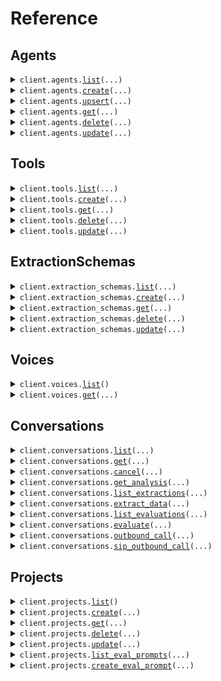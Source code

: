# Reference
## Agents
<details><summary><code>client.agents.<a href="src/phonic/agents/client.py">list</a>(...)</code></summary>
<dl>
<dd>

#### 📝 Description

<dl>
<dd>

<dl>
<dd>

Returns all agents in a project.
</dd>
</dl>
</dd>
</dl>

#### 🔌 Usage

<dl>
<dd>

<dl>
<dd>

```python
from phonic import Phonic

client = Phonic(
    api_key="YOUR_API_KEY",
)
client.agents.list()

```
</dd>
</dl>
</dd>
</dl>

#### ⚙️ Parameters

<dl>
<dd>

<dl>
<dd>

**project:** `typing.Optional[str]` — The name of the project to list agents for.
    
</dd>
</dl>

<dl>
<dd>

**request_options:** `typing.Optional[RequestOptions]` — Request-specific configuration.
    
</dd>
</dl>
</dd>
</dl>


</dd>
</dl>
</details>

<details><summary><code>client.agents.<a href="src/phonic/agents/client.py">create</a>(...)</code></summary>
<dl>
<dd>

#### 📝 Description

<dl>
<dd>

<dl>
<dd>

Creates a new agent in a project.
</dd>
</dl>
</dd>
</dl>

#### 🔌 Usage

<dl>
<dd>

<dl>
<dd>

```python
from phonic import Phonic

client = Phonic(
    api_key="YOUR_API_KEY",
)
client.agents.create(
    project="main",
    name="support-agent",
    timezone="America/Los_Angeles",
    voice_id="grant",
    audio_speed=1.0,
    background_noise_level=0.0,
    welcome_message="Hi {{customer_name}}. How can I help you today?",
    system_prompt="You are an expert in {{subject}}. Be friendly, helpful and concise.",
    template_variables={
        "customer_name": {},
        "subject": {"default_value": "Chess"},
    },
    tools=[],
    no_input_poke_sec=30,
    no_input_poke_text="Are you still there?",
    recognized_languages=["en", "es"],
    boosted_keywords=["Load ID", "dispatch"],
    configuration_endpoint={
        "url": "https://api.example.com/config",
        "headers": {"Authorization": "Bearer token123"},
        "timeout_ms": 7000,
    },
)

```
</dd>
</dl>
</dd>
</dl>

#### ⚙️ Parameters

<dl>
<dd>

<dl>
<dd>

**name:** `str` — The name of the agent. Can only contain lowercase letters, numbers and hyphens. Must be unique within the project.
    
</dd>
</dl>

<dl>
<dd>

**project:** `typing.Optional[str]` — The name of the project to create the agent in.
    
</dd>
</dl>

<dl>
<dd>

**phone_number:** `typing.Optional[typing.Literal["assign-automatically"]]` 
    
</dd>
</dl>

<dl>
<dd>

**timezone:** `typing.Optional[str]` — The timezone of the agent. Used to format system variables like `{{system_time}}`.
    
</dd>
</dl>

<dl>
<dd>

**voice_id:** `typing.Optional[str]` — The voice ID to use.
    
</dd>
</dl>

<dl>
<dd>

**audio_format:** `typing.Optional[CreateAgentRequestAudioFormat]` — The audio format of the agent.
    
</dd>
</dl>

<dl>
<dd>

**audio_speed:** `typing.Optional[float]` — The audio speed of the agent.
    
</dd>
</dl>

<dl>
<dd>

**background_noise_level:** `typing.Optional[float]` — The background noise level of the agent.
    
</dd>
</dl>

<dl>
<dd>

**welcome_message:** `typing.Optional[str]` — Message to play when the conversation starts. Can contain template variables like `{{customer_name}}`.
    
</dd>
</dl>

<dl>
<dd>

**system_prompt:** `typing.Optional[str]` — Instructions for the conversation. Can contain template variables like `{{subject}}`.
    
</dd>
</dl>

<dl>
<dd>

**template_variables:** `typing.Optional[
    typing.Dict[str, CreateAgentRequestTemplateVariablesValueParams]
]` — Variables that can be used in the welcome message and the system prompt.
    
</dd>
</dl>

<dl>
<dd>

**tools:** `typing.Optional[typing.Sequence[CreateAgentRequestToolsItemParams]]` — Array of built-in or custom tool names to use.
    
</dd>
</dl>

<dl>
<dd>

**tasks:** `typing.Optional[typing.Sequence[TaskParams]]` — Array of task objects with `name` and `description` fields.
    
</dd>
</dl>

<dl>
<dd>

**no_input_poke_sec:** `typing.Optional[int]` — Number of seconds of silence before sending a poke message. `null` disables the poke message.
    
</dd>
</dl>

<dl>
<dd>

**no_input_poke_text:** `typing.Optional[str]` — The message to send after the specified silence.
    
</dd>
</dl>

<dl>
<dd>

**no_input_end_conversation_sec:** `typing.Optional[int]` — Seconds of silence before ending the conversation.
    
</dd>
</dl>

<dl>
<dd>

**recognized_languages:** `typing.Optional[typing.Sequence[str]]` — Array of ISO 639-1 language codes that the agent should be able to recognize
    
</dd>
</dl>

<dl>
<dd>

**boosted_keywords:** `typing.Optional[typing.Sequence[str]]` — These words, or short phrases, will be more accurately recognized by the agent.
    
</dd>
</dl>

<dl>
<dd>

**configuration_endpoint:** `typing.Optional[CreateAgentRequestConfigurationEndpointParams]` — When not `null`, at the beginning of the conversation the agent will make a POST request to this endpoint when to get configuration options.
    
</dd>
</dl>

<dl>
<dd>

**request_options:** `typing.Optional[RequestOptions]` — Request-specific configuration.
    
</dd>
</dl>
</dd>
</dl>


</dd>
</dl>
</details>

<details><summary><code>client.agents.<a href="src/phonic/agents/client.py">upsert</a>(...)</code></summary>
<dl>
<dd>

#### 📝 Description

<dl>
<dd>

<dl>
<dd>

Upserts an agent by name. If an agent with the same name already exists, it will be updated. Otherwise, it will be created.
</dd>
</dl>
</dd>
</dl>

#### 🔌 Usage

<dl>
<dd>

<dl>
<dd>

```python
from phonic import Phonic

client = Phonic(
    api_key="YOUR_API_KEY",
)
client.agents.upsert(
    project="main",
    name="support-agent",
    phone_number="assign-automatically",
    timezone="America/Los_Angeles",
    voice_id="grant",
    audio_speed=1.0,
    background_noise_level=0.0,
    welcome_message="Hi {{customer_name}}. How can I help you today?",
    system_prompt="You are an expert in {{subject}}. Be friendly, helpful and concise.",
    template_variables={
        "customer_name": {},
        "subject": {"default_value": "Chess"},
    },
    tools=[],
    no_input_poke_sec=30,
    no_input_poke_text="Are you still there?",
    recognized_languages=["en", "es"],
    boosted_keywords=["Load ID", "dispatch"],
    configuration_endpoint={
        "url": "https://api.example.com/config",
        "headers": {"Authorization": "Bearer token123"},
        "timeout_ms": 7000,
    },
)

```
</dd>
</dl>
</dd>
</dl>

#### ⚙️ Parameters

<dl>
<dd>

<dl>
<dd>

**name:** `str` — The name of the agent. Can only contain lowercase letters, numbers and hyphens. Must be unique within the project.
    
</dd>
</dl>

<dl>
<dd>

**project:** `typing.Optional[str]` — The name of the project containing the agent.
    
</dd>
</dl>

<dl>
<dd>

**phone_number:** `typing.Optional[typing.Literal["assign-automatically"]]` 
    
</dd>
</dl>

<dl>
<dd>

**timezone:** `typing.Optional[str]` — The timezone of the agent. Used to format system variables like `{{system_time}}`.
    
</dd>
</dl>

<dl>
<dd>

**voice_id:** `typing.Optional[str]` — The voice ID to use.
    
</dd>
</dl>

<dl>
<dd>

**audio_format:** `typing.Optional[CreateAgentRequestAudioFormat]` — The audio format of the agent.
    
</dd>
</dl>

<dl>
<dd>

**audio_speed:** `typing.Optional[float]` — The audio speed of the agent.
    
</dd>
</dl>

<dl>
<dd>

**background_noise_level:** `typing.Optional[float]` — The background noise level of the agent.
    
</dd>
</dl>

<dl>
<dd>

**welcome_message:** `typing.Optional[str]` — Message to play when the conversation starts. Can contain template variables like `{{customer_name}}`.
    
</dd>
</dl>

<dl>
<dd>

**system_prompt:** `typing.Optional[str]` — Instructions for the conversation. Can contain template variables like `{{subject}}`.
    
</dd>
</dl>

<dl>
<dd>

**template_variables:** `typing.Optional[
    typing.Dict[str, CreateAgentRequestTemplateVariablesValueParams]
]` — Variables that can be used in the welcome message and the system prompt.
    
</dd>
</dl>

<dl>
<dd>

**tools:** `typing.Optional[typing.Sequence[CreateAgentRequestToolsItemParams]]` — Array of built-in or custom tool names to use.
    
</dd>
</dl>

<dl>
<dd>

**tasks:** `typing.Optional[typing.Sequence[TaskParams]]` — Array of task objects with `name` and `description` fields.
    
</dd>
</dl>

<dl>
<dd>

**no_input_poke_sec:** `typing.Optional[int]` — Number of seconds of silence before sending a poke message. `null` disables the poke message.
    
</dd>
</dl>

<dl>
<dd>

**no_input_poke_text:** `typing.Optional[str]` — The message to send after the specified silence.
    
</dd>
</dl>

<dl>
<dd>

**no_input_end_conversation_sec:** `typing.Optional[int]` — Seconds of silence before ending the conversation.
    
</dd>
</dl>

<dl>
<dd>

**recognized_languages:** `typing.Optional[typing.Sequence[str]]` — Array of ISO 639-1 language codes that the agent should be able to recognize
    
</dd>
</dl>

<dl>
<dd>

**boosted_keywords:** `typing.Optional[typing.Sequence[str]]` — These words, or short phrases, will be more accurately recognized by the agent.
    
</dd>
</dl>

<dl>
<dd>

**configuration_endpoint:** `typing.Optional[CreateAgentRequestConfigurationEndpointParams]` — When not `null`, at the beginning of the conversation the agent will make a POST request to this endpoint when to get configuration options.
    
</dd>
</dl>

<dl>
<dd>

**request_options:** `typing.Optional[RequestOptions]` — Request-specific configuration.
    
</dd>
</dl>
</dd>
</dl>


</dd>
</dl>
</details>

<details><summary><code>client.agents.<a href="src/phonic/agents/client.py">get</a>(...)</code></summary>
<dl>
<dd>

#### 📝 Description

<dl>
<dd>

<dl>
<dd>

Returns an agent by name or ID.
</dd>
</dl>
</dd>
</dl>

#### 🔌 Usage

<dl>
<dd>

<dl>
<dd>

```python
from phonic import Phonic

client = Phonic(
    api_key="YOUR_API_KEY",
)
client.agents.get(
    name_or_id="nameOrId",
    project="main",
)

```
</dd>
</dl>
</dd>
</dl>

#### ⚙️ Parameters

<dl>
<dd>

<dl>
<dd>

**name_or_id:** `str` — The name or the ID of the agent to get.
    
</dd>
</dl>

<dl>
<dd>

**project:** `typing.Optional[str]` — The name of the project containing the agent. Only used when `nameOrId` is a name.
    
</dd>
</dl>

<dl>
<dd>

**request_options:** `typing.Optional[RequestOptions]` — Request-specific configuration.
    
</dd>
</dl>
</dd>
</dl>


</dd>
</dl>
</details>

<details><summary><code>client.agents.<a href="src/phonic/agents/client.py">delete</a>(...)</code></summary>
<dl>
<dd>

#### 📝 Description

<dl>
<dd>

<dl>
<dd>

Deletes an agent by name or ID.
</dd>
</dl>
</dd>
</dl>

#### 🔌 Usage

<dl>
<dd>

<dl>
<dd>

```python
from phonic import Phonic

client = Phonic(
    api_key="YOUR_API_KEY",
)
client.agents.delete(
    name_or_id="nameOrId",
    project="main",
)

```
</dd>
</dl>
</dd>
</dl>

#### ⚙️ Parameters

<dl>
<dd>

<dl>
<dd>

**name_or_id:** `str` — The name or the ID of the agent to delete.
    
</dd>
</dl>

<dl>
<dd>

**project:** `typing.Optional[str]` — The name of the project containing the agent. Only used when `nameOrId` is a name.
    
</dd>
</dl>

<dl>
<dd>

**request_options:** `typing.Optional[RequestOptions]` — Request-specific configuration.
    
</dd>
</dl>
</dd>
</dl>


</dd>
</dl>
</details>

<details><summary><code>client.agents.<a href="src/phonic/agents/client.py">update</a>(...)</code></summary>
<dl>
<dd>

#### 📝 Description

<dl>
<dd>

<dl>
<dd>

Updates an agent by name or ID.
</dd>
</dl>
</dd>
</dl>

#### 🔌 Usage

<dl>
<dd>

<dl>
<dd>

```python
from phonic import Phonic

client = Phonic(
    api_key="YOUR_API_KEY",
)
client.agents.update(
    name_or_id="nameOrId",
    project="main",
    name="updated-support-agent",
    phone_number="assign-automatically",
    timezone="America/Los_Angeles",
    voice_id="grant",
    audio_speed=1.0,
    background_noise_level=0.0,
    welcome_message="Hi {{customer_name}}. How can I help you today?",
    system_prompt="You are an expert in {{subject}}. Be friendly, helpful and concise.",
    template_variables={
        "customer_name": {},
        "subject": {"default_value": "Chess"},
    },
    tools=[],
    no_input_poke_sec=30,
    no_input_poke_text="Are you still there?",
    recognized_languages=["en", "es"],
    boosted_keywords=["Load ID", "dispatch"],
    configuration_endpoint={
        "url": "https://api.example.com/config",
        "headers": {"Authorization": "Bearer token123"},
        "timeout_ms": 7000,
    },
)

```
</dd>
</dl>
</dd>
</dl>

#### ⚙️ Parameters

<dl>
<dd>

<dl>
<dd>

**name_or_id:** `str` — The name or the ID of the agent to update.
    
</dd>
</dl>

<dl>
<dd>

**project:** `typing.Optional[str]` — The name of the project containing the agent. Only used when `nameOrId` is a name.
    
</dd>
</dl>

<dl>
<dd>

**name:** `typing.Optional[str]` — The name of the agent. Can only contain lowercase letters, numbers and hyphens. Must be unique within the project.
    
</dd>
</dl>

<dl>
<dd>

**phone_number:** `typing.Optional[typing.Literal["assign-automatically"]]` 
    
</dd>
</dl>

<dl>
<dd>

**timezone:** `typing.Optional[str]` — The timezone of the agent. Used to format system variables like `{{system_time}}`.
    
</dd>
</dl>

<dl>
<dd>

**voice_id:** `typing.Optional[str]` — The voice ID to use.
    
</dd>
</dl>

<dl>
<dd>

**audio_format:** `typing.Optional[UpdateAgentRequestAudioFormat]` — The audio format of the agent.
    
</dd>
</dl>

<dl>
<dd>

**audio_speed:** `typing.Optional[float]` — The audio speed of the agent.
    
</dd>
</dl>

<dl>
<dd>

**background_noise_level:** `typing.Optional[float]` — The background noise level of the agent.
    
</dd>
</dl>

<dl>
<dd>

**welcome_message:** `typing.Optional[str]` — Message to play when the conversation starts. Can contain template variables like `{{customer_name}}`.
    
</dd>
</dl>

<dl>
<dd>

**system_prompt:** `typing.Optional[str]` — Instructions for the conversation. Can contain template variables like `{{subject}}`.
    
</dd>
</dl>

<dl>
<dd>

**template_variables:** `typing.Optional[
    typing.Dict[str, UpdateAgentRequestTemplateVariablesValueParams]
]` — Variables that can be used in the welcome message and the system prompt.
    
</dd>
</dl>

<dl>
<dd>

**tools:** `typing.Optional[typing.Sequence[UpdateAgentRequestToolsItemParams]]` — Array of built-in or custom tool names to use.
    
</dd>
</dl>

<dl>
<dd>

**tasks:** `typing.Optional[typing.Sequence[TaskParams]]` — Array of task objects with `name` and `description` fields.
    
</dd>
</dl>

<dl>
<dd>

**no_input_poke_sec:** `typing.Optional[int]` — Number of seconds of silence before sending a poke message. `null` disables the poke message.
    
</dd>
</dl>

<dl>
<dd>

**no_input_poke_text:** `typing.Optional[str]` — The message to send after the specified silence.
    
</dd>
</dl>

<dl>
<dd>

**no_input_end_conversation_sec:** `typing.Optional[int]` — Seconds of silence before ending the conversation.
    
</dd>
</dl>

<dl>
<dd>

**recognized_languages:** `typing.Optional[typing.Sequence[str]]` — Array of ISO 639-1 language codes that the agent should be able to recognize
    
</dd>
</dl>

<dl>
<dd>

**boosted_keywords:** `typing.Optional[typing.Sequence[str]]` — These words, or short phrases, will be more accurately recognized by the agent.
    
</dd>
</dl>

<dl>
<dd>

**configuration_endpoint:** `typing.Optional[UpdateAgentRequestConfigurationEndpointParams]` — When not `null`, at the beginning of the conversation the agent will make a POST request to this endpoint when to get configuration options.
    
</dd>
</dl>

<dl>
<dd>

**request_options:** `typing.Optional[RequestOptions]` — Request-specific configuration.
    
</dd>
</dl>
</dd>
</dl>


</dd>
</dl>
</details>

## Tools
<details><summary><code>client.tools.<a href="src/phonic/tools/client.py">list</a>(...)</code></summary>
<dl>
<dd>

#### 📝 Description

<dl>
<dd>

<dl>
<dd>

Returns all custom tools for the organization.
</dd>
</dl>
</dd>
</dl>

#### 🔌 Usage

<dl>
<dd>

<dl>
<dd>

```python
from phonic import Phonic

client = Phonic(
    api_key="YOUR_API_KEY",
)
client.tools.list(
    project="main",
)

```
</dd>
</dl>
</dd>
</dl>

#### ⚙️ Parameters

<dl>
<dd>

<dl>
<dd>

**project:** `typing.Optional[str]` — The name of the project to list tools for.
    
</dd>
</dl>

<dl>
<dd>

**request_options:** `typing.Optional[RequestOptions]` — Request-specific configuration.
    
</dd>
</dl>
</dd>
</dl>


</dd>
</dl>
</details>

<details><summary><code>client.tools.<a href="src/phonic/tools/client.py">create</a>(...)</code></summary>
<dl>
<dd>

#### 📝 Description

<dl>
<dd>

<dl>
<dd>

Creates a new tool in a project.
</dd>
</dl>
</dd>
</dl>

#### 🔌 Usage

<dl>
<dd>

<dl>
<dd>

```python
from phonic import Phonic

client = Phonic(
    api_key="YOUR_API_KEY",
)
client.tools.create(
    project="main",
    name="transfer_to_support",
    description="Transfers the caller to the support team",
    type="built_in_transfer_to_phone_number",
    execution_mode="sync",
    phone_number="+15551234567",
)

```
</dd>
</dl>
</dd>
</dl>

#### ⚙️ Parameters

<dl>
<dd>

<dl>
<dd>

**name:** `str` — The name of the tool. Must be snake_case and unique within the organization.
    
</dd>
</dl>

<dl>
<dd>

**description:** `str` — A description of what the tool does.
    
</dd>
</dl>

<dl>
<dd>

**type:** `CreateToolRequestType` — The type of tool.
    
</dd>
</dl>

<dl>
<dd>

**execution_mode:** `CreateToolRequestExecutionMode` — Mode of operation.
    
</dd>
</dl>

<dl>
<dd>

**project:** `typing.Optional[str]` — The name of the project to create the tool in.
    
</dd>
</dl>

<dl>
<dd>

**parameters:** `typing.Optional[typing.Sequence[ToolParameterParams]]` — Array of parameter definitions.
    
</dd>
</dl>

<dl>
<dd>

**endpoint_method:** `typing.Optional[typing.Literal["POST"]]` — Required for webhook tools.
    
</dd>
</dl>

<dl>
<dd>

**endpoint_url:** `typing.Optional[str]` — Required for webhook tools.
    
</dd>
</dl>

<dl>
<dd>

**endpoint_headers:** `typing.Optional[typing.Dict[str, str]]` — Optional headers for webhook tools.
    
</dd>
</dl>

<dl>
<dd>

**endpoint_timeout_ms:** `typing.Optional[int]` — Timeout for webhook tools.
    
</dd>
</dl>

<dl>
<dd>

**tool_call_output_timeout_ms:** `typing.Optional[int]` — Timeout for WebSocket tool responses.
    
</dd>
</dl>

<dl>
<dd>

**phone_number:** `typing.Optional[str]` — The E.164 formatted phone number to transfer calls to. Required for built_in_transfer_to_phone_number tools.
    
</dd>
</dl>

<dl>
<dd>

**request_options:** `typing.Optional[RequestOptions]` — Request-specific configuration.
    
</dd>
</dl>
</dd>
</dl>


</dd>
</dl>
</details>

<details><summary><code>client.tools.<a href="src/phonic/tools/client.py">get</a>(...)</code></summary>
<dl>
<dd>

#### 📝 Description

<dl>
<dd>

<dl>
<dd>

Returns a tool by name or ID.
</dd>
</dl>
</dd>
</dl>

#### 🔌 Usage

<dl>
<dd>

<dl>
<dd>

```python
from phonic import Phonic

client = Phonic(
    api_key="YOUR_API_KEY",
)
client.tools.get(
    name_or_id="nameOrId",
    project="main",
)

```
</dd>
</dl>
</dd>
</dl>

#### ⚙️ Parameters

<dl>
<dd>

<dl>
<dd>

**name_or_id:** `str` — The name or the ID of the tool to get.
    
</dd>
</dl>

<dl>
<dd>

**project:** `typing.Optional[str]` — The name of the project containing the tool. Only used when `nameOrId` is a name.
    
</dd>
</dl>

<dl>
<dd>

**request_options:** `typing.Optional[RequestOptions]` — Request-specific configuration.
    
</dd>
</dl>
</dd>
</dl>


</dd>
</dl>
</details>

<details><summary><code>client.tools.<a href="src/phonic/tools/client.py">delete</a>(...)</code></summary>
<dl>
<dd>

#### 📝 Description

<dl>
<dd>

<dl>
<dd>

Deletes a tool by name or ID.
</dd>
</dl>
</dd>
</dl>

#### 🔌 Usage

<dl>
<dd>

<dl>
<dd>

```python
from phonic import Phonic

client = Phonic(
    api_key="YOUR_API_KEY",
)
client.tools.delete(
    name_or_id="nameOrId",
    project="main",
)

```
</dd>
</dl>
</dd>
</dl>

#### ⚙️ Parameters

<dl>
<dd>

<dl>
<dd>

**name_or_id:** `str` — The name or the ID of the tool to delete.
    
</dd>
</dl>

<dl>
<dd>

**project:** `typing.Optional[str]` — The name of the project containing the tool. Only used when `nameOrId` is a name.
    
</dd>
</dl>

<dl>
<dd>

**request_options:** `typing.Optional[RequestOptions]` — Request-specific configuration.
    
</dd>
</dl>
</dd>
</dl>


</dd>
</dl>
</details>

<details><summary><code>client.tools.<a href="src/phonic/tools/client.py">update</a>(...)</code></summary>
<dl>
<dd>

#### 📝 Description

<dl>
<dd>

<dl>
<dd>

Updates a tool by name or ID.
</dd>
</dl>
</dd>
</dl>

#### 🔌 Usage

<dl>
<dd>

<dl>
<dd>

```python
from phonic import Phonic

client = Phonic(
    api_key="YOUR_API_KEY",
)
client.tools.update(
    name_or_id="nameOrId",
    project="main",
    description="Updated description for booking appointments with enhanced features",
    endpoint_headers={"Authorization": "Bearer updated_token456"},
    endpoint_timeout_ms=7000,
)

```
</dd>
</dl>
</dd>
</dl>

#### ⚙️ Parameters

<dl>
<dd>

<dl>
<dd>

**name_or_id:** `str` — The name or the ID of the tool to update.
    
</dd>
</dl>

<dl>
<dd>

**project:** `typing.Optional[str]` — The name of the project containing the tool. Only used when `nameOrId` is a name.
    
</dd>
</dl>

<dl>
<dd>

**name:** `typing.Optional[str]` — The name of the tool. Must be snake_case and unique within the organization.
    
</dd>
</dl>

<dl>
<dd>

**description:** `typing.Optional[str]` — A description of what the tool does.
    
</dd>
</dl>

<dl>
<dd>

**type:** `typing.Optional[UpdateToolRequestType]` — The type of tool.
    
</dd>
</dl>

<dl>
<dd>

**execution_mode:** `typing.Optional[UpdateToolRequestExecutionMode]` — Mode of operation.
    
</dd>
</dl>

<dl>
<dd>

**parameters:** `typing.Optional[typing.Sequence[ToolParameterParams]]` — Array of parameter definitions.
    
</dd>
</dl>

<dl>
<dd>

**endpoint_method:** `typing.Optional[typing.Literal["POST"]]` 
    
</dd>
</dl>

<dl>
<dd>

**endpoint_url:** `typing.Optional[str]` 
    
</dd>
</dl>

<dl>
<dd>

**endpoint_headers:** `typing.Optional[typing.Dict[str, str]]` 
    
</dd>
</dl>

<dl>
<dd>

**endpoint_timeout_ms:** `typing.Optional[int]` 
    
</dd>
</dl>

<dl>
<dd>

**tool_call_output_timeout_ms:** `typing.Optional[int]` 
    
</dd>
</dl>

<dl>
<dd>

**phone_number:** `typing.Optional[str]` — The E.164 formatted phone number to transfer calls to. Required for built_in_transfer_to_phone_number tools.
    
</dd>
</dl>

<dl>
<dd>

**request_options:** `typing.Optional[RequestOptions]` — Request-specific configuration.
    
</dd>
</dl>
</dd>
</dl>


</dd>
</dl>
</details>

## ExtractionSchemas
<details><summary><code>client.extraction_schemas.<a href="src/phonic/extraction_schemas/client.py">list</a>(...)</code></summary>
<dl>
<dd>

#### 📝 Description

<dl>
<dd>

<dl>
<dd>

Returns all extraction schemas in a project.
</dd>
</dl>
</dd>
</dl>

#### 🔌 Usage

<dl>
<dd>

<dl>
<dd>

```python
from phonic import Phonic

client = Phonic(
    api_key="YOUR_API_KEY",
)
client.extraction_schemas.list(
    project="main",
)

```
</dd>
</dl>
</dd>
</dl>

#### ⚙️ Parameters

<dl>
<dd>

<dl>
<dd>

**project:** `typing.Optional[str]` — The name of the project to list extraction schemas for.
    
</dd>
</dl>

<dl>
<dd>

**request_options:** `typing.Optional[RequestOptions]` — Request-specific configuration.
    
</dd>
</dl>
</dd>
</dl>


</dd>
</dl>
</details>

<details><summary><code>client.extraction_schemas.<a href="src/phonic/extraction_schemas/client.py">create</a>(...)</code></summary>
<dl>
<dd>

#### 📝 Description

<dl>
<dd>

<dl>
<dd>

Creates a new extraction schema in a project.
</dd>
</dl>
</dd>
</dl>

#### 🔌 Usage

<dl>
<dd>

<dl>
<dd>

```python
from phonic import Phonic

client = Phonic(
    api_key="YOUR_API_KEY",
)
client.extraction_schemas.create(
    project="main",
    name="Appointment details",
    prompt="Dates should be in `9 Apr 2025` format. Prices should be in $150.00 format.",
    fields=[
        {
            "name": "Date",
            "type": "string",
            "description": "The date of the appointment",
        },
        {
            "name": "Copay",
            "type": "string",
            "description": "Amount of money the patient pays for the appointment",
        },
        {
            "name": "Confirmed as booked",
            "type": "bool",
            "description": "Is the appointment confirmed as booked?",
        },
    ],
)

```
</dd>
</dl>
</dd>
</dl>

#### ⚙️ Parameters

<dl>
<dd>

<dl>
<dd>

**name:** `str` — A name for the extraction schema.
    
</dd>
</dl>

<dl>
<dd>

**prompt:** `str` — Instructions for how to extract data from conversations.
    
</dd>
</dl>

<dl>
<dd>

**fields:** `typing.Sequence[ExtractionFieldParams]` — Array of field definitions.
    
</dd>
</dl>

<dl>
<dd>

**project:** `typing.Optional[str]` — The name of the project to create the extraction schema in.
    
</dd>
</dl>

<dl>
<dd>

**request_options:** `typing.Optional[RequestOptions]` — Request-specific configuration.
    
</dd>
</dl>
</dd>
</dl>


</dd>
</dl>
</details>

<details><summary><code>client.extraction_schemas.<a href="src/phonic/extraction_schemas/client.py">get</a>(...)</code></summary>
<dl>
<dd>

#### 📝 Description

<dl>
<dd>

<dl>
<dd>

Returns an extraction schema by name or ID.
</dd>
</dl>
</dd>
</dl>

#### 🔌 Usage

<dl>
<dd>

<dl>
<dd>

```python
from phonic import Phonic

client = Phonic(
    api_key="YOUR_API_KEY",
)
client.extraction_schemas.get(
    name_or_id="nameOrId",
    project="main",
)

```
</dd>
</dl>
</dd>
</dl>

#### ⚙️ Parameters

<dl>
<dd>

<dl>
<dd>

**name_or_id:** `str` — The name or the ID of the extraction schema to get.
    
</dd>
</dl>

<dl>
<dd>

**project:** `typing.Optional[str]` — The name of the project containing the extraction schema. Only used when `nameOrId` is a name.
    
</dd>
</dl>

<dl>
<dd>

**request_options:** `typing.Optional[RequestOptions]` — Request-specific configuration.
    
</dd>
</dl>
</dd>
</dl>


</dd>
</dl>
</details>

<details><summary><code>client.extraction_schemas.<a href="src/phonic/extraction_schemas/client.py">delete</a>(...)</code></summary>
<dl>
<dd>

#### 📝 Description

<dl>
<dd>

<dl>
<dd>

Deletes an extraction schema by name or ID.
</dd>
</dl>
</dd>
</dl>

#### 🔌 Usage

<dl>
<dd>

<dl>
<dd>

```python
from phonic import Phonic

client = Phonic(
    api_key="YOUR_API_KEY",
)
client.extraction_schemas.delete(
    name_or_id="nameOrId",
    project="main",
)

```
</dd>
</dl>
</dd>
</dl>

#### ⚙️ Parameters

<dl>
<dd>

<dl>
<dd>

**name_or_id:** `str` — The name or the ID of the extraction schema to delete.
    
</dd>
</dl>

<dl>
<dd>

**project:** `typing.Optional[str]` — The name of the project containing the extraction schema. Only used when `nameOrId` is a name.
    
</dd>
</dl>

<dl>
<dd>

**request_options:** `typing.Optional[RequestOptions]` — Request-specific configuration.
    
</dd>
</dl>
</dd>
</dl>


</dd>
</dl>
</details>

<details><summary><code>client.extraction_schemas.<a href="src/phonic/extraction_schemas/client.py">update</a>(...)</code></summary>
<dl>
<dd>

#### 📝 Description

<dl>
<dd>

<dl>
<dd>

Updates an extraction schema by name or ID.
</dd>
</dl>
</dd>
</dl>

#### 🔌 Usage

<dl>
<dd>

<dl>
<dd>

```python
from phonic import Phonic

client = Phonic(
    api_key="YOUR_API_KEY",
)
client.extraction_schemas.update(
    name_or_id="nameOrId",
    project="main",
    name="Updated appointment details",
    prompt="Updated extraction instructions. Dates should be in `9 Apr 2025` format.",
    fields=[
        {
            "name": "Date",
            "type": "string",
            "description": "The date of the appointment",
        },
        {
            "name": "Time",
            "type": "string",
            "description": "The time of the appointment",
        },
    ],
)

```
</dd>
</dl>
</dd>
</dl>

#### ⚙️ Parameters

<dl>
<dd>

<dl>
<dd>

**name_or_id:** `str` — The name or the ID of the extraction schema to update.
    
</dd>
</dl>

<dl>
<dd>

**project:** `typing.Optional[str]` — The name of the project containing the extraction schema. Only used when `nameOrId` is a name.
    
</dd>
</dl>

<dl>
<dd>

**name:** `typing.Optional[str]` — A name for the extraction schema.
    
</dd>
</dl>

<dl>
<dd>

**prompt:** `typing.Optional[str]` — Instructions for how to extract data from conversations.
    
</dd>
</dl>

<dl>
<dd>

**fields:** `typing.Optional[typing.Sequence[ExtractionFieldParams]]` — Array of field definitions.
    
</dd>
</dl>

<dl>
<dd>

**request_options:** `typing.Optional[RequestOptions]` — Request-specific configuration.
    
</dd>
</dl>
</dd>
</dl>


</dd>
</dl>
</details>

## Voices
<details><summary><code>client.voices.<a href="src/phonic/voices/client.py">list</a>()</code></summary>
<dl>
<dd>

#### 📝 Description

<dl>
<dd>

<dl>
<dd>

Returns all available voices for a model.
</dd>
</dl>
</dd>
</dl>

#### 🔌 Usage

<dl>
<dd>

<dl>
<dd>

```python
from phonic import Phonic

client = Phonic(
    api_key="YOUR_API_KEY",
)
client.voices.list()

```
</dd>
</dl>
</dd>
</dl>

#### ⚙️ Parameters

<dl>
<dd>

<dl>
<dd>

**request_options:** `typing.Optional[RequestOptions]` — Request-specific configuration.
    
</dd>
</dl>
</dd>
</dl>


</dd>
</dl>
</details>

<details><summary><code>client.voices.<a href="src/phonic/voices/client.py">get</a>(...)</code></summary>
<dl>
<dd>

#### 📝 Description

<dl>
<dd>

<dl>
<dd>

Returns a voice by ID.
</dd>
</dl>
</dd>
</dl>

#### 🔌 Usage

<dl>
<dd>

<dl>
<dd>

```python
from phonic import Phonic

client = Phonic(
    api_key="YOUR_API_KEY",
)
client.voices.get(
    id="id",
)

```
</dd>
</dl>
</dd>
</dl>

#### ⚙️ Parameters

<dl>
<dd>

<dl>
<dd>

**id:** `str` — The ID of the voice to get.
    
</dd>
</dl>

<dl>
<dd>

**request_options:** `typing.Optional[RequestOptions]` — Request-specific configuration.
    
</dd>
</dl>
</dd>
</dl>


</dd>
</dl>
</details>

## Conversations
<details><summary><code>client.conversations.<a href="src/phonic/conversations/client.py">list</a>(...)</code></summary>
<dl>
<dd>

#### 📝 Description

<dl>
<dd>

<dl>
<dd>

Returns conversations with optional filtering.
</dd>
</dl>
</dd>
</dl>

#### 🔌 Usage

<dl>
<dd>

<dl>
<dd>

```python
from phonic import Phonic

client = Phonic(
    api_key="YOUR_API_KEY",
)
client.conversations.list()

```
</dd>
</dl>
</dd>
</dl>

#### ⚙️ Parameters

<dl>
<dd>

<dl>
<dd>

**project:** `typing.Optional[str]` — The name of the project to list conversations for.
    
</dd>
</dl>

<dl>
<dd>

**external_id:** `typing.Optional[str]` — Filter by external ID to get a specific conversation.
    
</dd>
</dl>

<dl>
<dd>

**duration_min:** `typing.Optional[int]` — Minimum duration in seconds.
    
</dd>
</dl>

<dl>
<dd>

**duration_max:** `typing.Optional[int]` — Maximum duration in seconds.
    
</dd>
</dl>

<dl>
<dd>

**started_at_min:** `typing.Optional[str]` — Minimum start date/time. Valid examples: `2025-04-17`, `2025-04-17T02:48:52.708Z`
    
</dd>
</dl>

<dl>
<dd>

**started_at_max:** `typing.Optional[str]` — Maximum start date/time. Valid examples: `2025-04-17`, `2025-04-17T02:48:52.708Z`
    
</dd>
</dl>

<dl>
<dd>

**before:** `typing.Optional[str]` — Cursor for pagination (before).
    
</dd>
</dl>

<dl>
<dd>

**after:** `typing.Optional[str]` — Cursor for pagination (after).
    
</dd>
</dl>

<dl>
<dd>

**limit:** `typing.Optional[int]` — Maximum number of conversations to return.
    
</dd>
</dl>

<dl>
<dd>

**request_options:** `typing.Optional[RequestOptions]` — Request-specific configuration.
    
</dd>
</dl>
</dd>
</dl>


</dd>
</dl>
</details>

<details><summary><code>client.conversations.<a href="src/phonic/conversations/client.py">get</a>(...)</code></summary>
<dl>
<dd>

#### 📝 Description

<dl>
<dd>

<dl>
<dd>

Returns a conversation by ID.
</dd>
</dl>
</dd>
</dl>

#### 🔌 Usage

<dl>
<dd>

<dl>
<dd>

```python
from phonic import Phonic

client = Phonic(
    api_key="YOUR_API_KEY",
)
client.conversations.get(
    id="id",
)

```
</dd>
</dl>
</dd>
</dl>

#### ⚙️ Parameters

<dl>
<dd>

<dl>
<dd>

**id:** `str` — The ID of the conversation to get.
    
</dd>
</dl>

<dl>
<dd>

**request_options:** `typing.Optional[RequestOptions]` — Request-specific configuration.
    
</dd>
</dl>
</dd>
</dl>


</dd>
</dl>
</details>

<details><summary><code>client.conversations.<a href="src/phonic/conversations/client.py">cancel</a>(...)</code></summary>
<dl>
<dd>

#### 📝 Description

<dl>
<dd>

<dl>
<dd>

Cancels an active conversation.
</dd>
</dl>
</dd>
</dl>

#### 🔌 Usage

<dl>
<dd>

<dl>
<dd>

```python
from phonic import Phonic

client = Phonic(
    api_key="YOUR_API_KEY",
)
client.conversations.cancel(
    id="id",
)

```
</dd>
</dl>
</dd>
</dl>

#### ⚙️ Parameters

<dl>
<dd>

<dl>
<dd>

**id:** `str` — The ID of the conversation to cancel.
    
</dd>
</dl>

<dl>
<dd>

**request_options:** `typing.Optional[RequestOptions]` — Request-specific configuration.
    
</dd>
</dl>
</dd>
</dl>


</dd>
</dl>
</details>

<details><summary><code>client.conversations.<a href="src/phonic/conversations/client.py">get_analysis</a>(...)</code></summary>
<dl>
<dd>

#### 📝 Description

<dl>
<dd>

<dl>
<dd>

Returns an analysis of the specified conversation.
</dd>
</dl>
</dd>
</dl>

#### 🔌 Usage

<dl>
<dd>

<dl>
<dd>

```python
from phonic import Phonic

client = Phonic(
    api_key="YOUR_API_KEY",
)
client.conversations.get_analysis(
    id="id",
)

```
</dd>
</dl>
</dd>
</dl>

#### ⚙️ Parameters

<dl>
<dd>

<dl>
<dd>

**id:** `str` — The ID of the conversation to analyze.
    
</dd>
</dl>

<dl>
<dd>

**request_options:** `typing.Optional[RequestOptions]` — Request-specific configuration.
    
</dd>
</dl>
</dd>
</dl>


</dd>
</dl>
</details>

<details><summary><code>client.conversations.<a href="src/phonic/conversations/client.py">list_extractions</a>(...)</code></summary>
<dl>
<dd>

#### 📝 Description

<dl>
<dd>

<dl>
<dd>

Returns all extractions for a conversation.
</dd>
</dl>
</dd>
</dl>

#### 🔌 Usage

<dl>
<dd>

<dl>
<dd>

```python
from phonic import Phonic

client = Phonic(
    api_key="YOUR_API_KEY",
)
client.conversations.list_extractions(
    id="id",
)

```
</dd>
</dl>
</dd>
</dl>

#### ⚙️ Parameters

<dl>
<dd>

<dl>
<dd>

**id:** `str` — The ID of the conversation to get extractions for.
    
</dd>
</dl>

<dl>
<dd>

**request_options:** `typing.Optional[RequestOptions]` — Request-specific configuration.
    
</dd>
</dl>
</dd>
</dl>


</dd>
</dl>
</details>

<details><summary><code>client.conversations.<a href="src/phonic/conversations/client.py">extract_data</a>(...)</code></summary>
<dl>
<dd>

#### 📝 Description

<dl>
<dd>

<dl>
<dd>

Extracts data from a conversation using a schema.
</dd>
</dl>
</dd>
</dl>

#### 🔌 Usage

<dl>
<dd>

<dl>
<dd>

```python
from phonic import Phonic

client = Phonic(
    api_key="YOUR_API_KEY",
)
client.conversations.extract_data(
    id="id",
    schema_id="conv_extract_schema_6458e4ac-533c-4bdf-8e6d-c2f06f87fd5c",
)

```
</dd>
</dl>
</dd>
</dl>

#### ⚙️ Parameters

<dl>
<dd>

<dl>
<dd>

**id:** `str` — The ID of the conversation to extract data from.
    
</dd>
</dl>

<dl>
<dd>

**schema_id:** `str` — ID of the extraction schema to use.
    
</dd>
</dl>

<dl>
<dd>

**request_options:** `typing.Optional[RequestOptions]` — Request-specific configuration.
    
</dd>
</dl>
</dd>
</dl>


</dd>
</dl>
</details>

<details><summary><code>client.conversations.<a href="src/phonic/conversations/client.py">list_evaluations</a>(...)</code></summary>
<dl>
<dd>

#### 📝 Description

<dl>
<dd>

<dl>
<dd>

Returns all evaluations for a conversation.
</dd>
</dl>
</dd>
</dl>

#### 🔌 Usage

<dl>
<dd>

<dl>
<dd>

```python
from phonic import Phonic

client = Phonic(
    api_key="YOUR_API_KEY",
)
client.conversations.list_evaluations(
    id="id",
)

```
</dd>
</dl>
</dd>
</dl>

#### ⚙️ Parameters

<dl>
<dd>

<dl>
<dd>

**id:** `str` — The ID of the conversation to get evaluations for.
    
</dd>
</dl>

<dl>
<dd>

**request_options:** `typing.Optional[RequestOptions]` — Request-specific configuration.
    
</dd>
</dl>
</dd>
</dl>


</dd>
</dl>
</details>

<details><summary><code>client.conversations.<a href="src/phonic/conversations/client.py">evaluate</a>(...)</code></summary>
<dl>
<dd>

#### 📝 Description

<dl>
<dd>

<dl>
<dd>

Evaluates a conversation using an evaluation prompt.
</dd>
</dl>
</dd>
</dl>

#### 🔌 Usage

<dl>
<dd>

<dl>
<dd>

```python
from phonic import Phonic

client = Phonic(
    api_key="YOUR_API_KEY",
)
client.conversations.evaluate(
    id="id",
    prompt_id="conv_eval_prompt_d7cfe45d-35db-4ef6-a254-81ab1da76ce0",
)

```
</dd>
</dl>
</dd>
</dl>

#### ⚙️ Parameters

<dl>
<dd>

<dl>
<dd>

**id:** `str` — The ID of the conversation to evaluate.
    
</dd>
</dl>

<dl>
<dd>

**prompt_id:** `str` — ID of the evaluation prompt to use.
    
</dd>
</dl>

<dl>
<dd>

**request_options:** `typing.Optional[RequestOptions]` — Request-specific configuration.
    
</dd>
</dl>
</dd>
</dl>


</dd>
</dl>
</details>

<details><summary><code>client.conversations.<a href="src/phonic/conversations/client.py">outbound_call</a>(...)</code></summary>
<dl>
<dd>

#### 📝 Description

<dl>
<dd>

<dl>
<dd>

Initiates a call to a given phone number using Phonic's Twilio account.
</dd>
</dl>
</dd>
</dl>

#### 🔌 Usage

<dl>
<dd>

<dl>
<dd>

```python
from phonic import Phonic

client = Phonic(
    api_key="YOUR_API_KEY",
)
client.conversations.outbound_call(
    to_phone_number="+19189397081",
    config={
        "agent": "support-agent",
        "welcome_message": "Hi {{customer_name}}. How can I help you today?",
        "system_prompt": "You are an expert in {{subject}}. Be friendly, helpful and concise.",
        "template_variables": {"customer_name": "David", "subject": "Chess"},
        "voice_id": "grant",
        "no_input_poke_sec": 30,
        "no_input_poke_text": "Are you still there?",
        "no_input_end_conversation_sec": 180,
        "recognized_languages": ["en", "es"],
        "boosted_keywords": ["Load ID", "dispatch"],
        "tools": [],
    },
)

```
</dd>
</dl>
</dd>
</dl>

#### ⚙️ Parameters

<dl>
<dd>

<dl>
<dd>

**to_phone_number:** `str` — The phone number to call in E.164 format.
    
</dd>
</dl>

<dl>
<dd>

**config:** `typing.Optional[OutboundCallConfigParams]` 
    
</dd>
</dl>

<dl>
<dd>

**request_options:** `typing.Optional[RequestOptions]` — Request-specific configuration.
    
</dd>
</dl>
</dd>
</dl>


</dd>
</dl>
</details>

<details><summary><code>client.conversations.<a href="src/phonic/conversations/client.py">sip_outbound_call</a>(...)</code></summary>
<dl>
<dd>

#### 📝 Description

<dl>
<dd>

<dl>
<dd>

Initiates a SIP outbound call using user-supplied SIP credentials in headers.
</dd>
</dl>
</dd>
</dl>

#### 🔌 Usage

<dl>
<dd>

<dl>
<dd>

```python
from phonic import Phonic

client = Phonic(
    api_key="YOUR_API_KEY",
)
client.conversations.sip_outbound_call(
    sip_address="X-Sip-Address",
    from_phone_number="from_phone_number",
    to_phone_number="to_phone_number",
)

```
</dd>
</dl>
</dd>
</dl>

#### ⚙️ Parameters

<dl>
<dd>

<dl>
<dd>

**sip_address:** `str` — SIP address of the user's SIP trunk. Required.
    
</dd>
</dl>

<dl>
<dd>

**from_phone_number:** `str` — Caller ID phone number in E.164 format.
    
</dd>
</dl>

<dl>
<dd>

**to_phone_number:** `str` — Destination phone number in E.164 format.
    
</dd>
</dl>

<dl>
<dd>

**token:** `typing.Optional[str]` — Optional session token used for STS authorization.
    
</dd>
</dl>

<dl>
<dd>

**downstream_websocket_url:** `typing.Optional[str]` — Optional downstream STS WebSocket URL to override the default.
    
</dd>
</dl>

<dl>
<dd>

**sip_auth_username:** `typing.Optional[str]` — SIP auth username, if your provider requires it.
    
</dd>
</dl>

<dl>
<dd>

**sip_auth_password:** `typing.Optional[str]` — SIP auth password, if your provider requires it.
    
</dd>
</dl>

<dl>
<dd>

**config:** `typing.Optional[OutboundCallConfigParams]` 
    
</dd>
</dl>

<dl>
<dd>

**request_options:** `typing.Optional[RequestOptions]` — Request-specific configuration.
    
</dd>
</dl>
</dd>
</dl>


</dd>
</dl>
</details>

## Projects
<details><summary><code>client.projects.<a href="src/phonic/projects/client.py">list</a>()</code></summary>
<dl>
<dd>

#### 📝 Description

<dl>
<dd>

<dl>
<dd>

Returns all projects in a workspace.
</dd>
</dl>
</dd>
</dl>

#### 🔌 Usage

<dl>
<dd>

<dl>
<dd>

```python
from phonic import Phonic

client = Phonic(
    api_key="YOUR_API_KEY",
)
client.projects.list()

```
</dd>
</dl>
</dd>
</dl>

#### ⚙️ Parameters

<dl>
<dd>

<dl>
<dd>

**request_options:** `typing.Optional[RequestOptions]` — Request-specific configuration.
    
</dd>
</dl>
</dd>
</dl>


</dd>
</dl>
</details>

<details><summary><code>client.projects.<a href="src/phonic/projects/client.py">create</a>(...)</code></summary>
<dl>
<dd>

#### 📝 Description

<dl>
<dd>

<dl>
<dd>

Creates a new project in a workspace.
</dd>
</dl>
</dd>
</dl>

#### 🔌 Usage

<dl>
<dd>

<dl>
<dd>

```python
from phonic import Phonic

client = Phonic(
    api_key="YOUR_API_KEY",
)
client.projects.create(
    name="customer-support",
)

```
</dd>
</dl>
</dd>
</dl>

#### ⚙️ Parameters

<dl>
<dd>

<dl>
<dd>

**name:** `str` — The name of the project. Can only contain lowercase letters, numbers and hyphens. Must be unique within the workspace.
    
</dd>
</dl>

<dl>
<dd>

**request_options:** `typing.Optional[RequestOptions]` — Request-specific configuration.
    
</dd>
</dl>
</dd>
</dl>


</dd>
</dl>
</details>

<details><summary><code>client.projects.<a href="src/phonic/projects/client.py">get</a>(...)</code></summary>
<dl>
<dd>

#### 📝 Description

<dl>
<dd>

<dl>
<dd>

Returns a project by name or ID.
</dd>
</dl>
</dd>
</dl>

#### 🔌 Usage

<dl>
<dd>

<dl>
<dd>

```python
from phonic import Phonic

client = Phonic(
    api_key="YOUR_API_KEY",
)
client.projects.get(
    name_or_id="nameOrId",
)

```
</dd>
</dl>
</dd>
</dl>

#### ⚙️ Parameters

<dl>
<dd>

<dl>
<dd>

**name_or_id:** `str` — The name or the ID of the project to get.
    
</dd>
</dl>

<dl>
<dd>

**request_options:** `typing.Optional[RequestOptions]` — Request-specific configuration.
    
</dd>
</dl>
</dd>
</dl>


</dd>
</dl>
</details>

<details><summary><code>client.projects.<a href="src/phonic/projects/client.py">delete</a>(...)</code></summary>
<dl>
<dd>

#### 📝 Description

<dl>
<dd>

<dl>
<dd>

Deletes a project by name or ID.
</dd>
</dl>
</dd>
</dl>

#### 🔌 Usage

<dl>
<dd>

<dl>
<dd>

```python
from phonic import Phonic

client = Phonic(
    api_key="YOUR_API_KEY",
)
client.projects.delete(
    name_or_id="nameOrId",
)

```
</dd>
</dl>
</dd>
</dl>

#### ⚙️ Parameters

<dl>
<dd>

<dl>
<dd>

**name_or_id:** `str` — The name or the ID of the project to delete.
    
</dd>
</dl>

<dl>
<dd>

**request_options:** `typing.Optional[RequestOptions]` — Request-specific configuration.
    
</dd>
</dl>
</dd>
</dl>


</dd>
</dl>
</details>

<details><summary><code>client.projects.<a href="src/phonic/projects/client.py">update</a>(...)</code></summary>
<dl>
<dd>

#### 📝 Description

<dl>
<dd>

<dl>
<dd>

Updates a project by name or ID.
</dd>
</dl>
</dd>
</dl>

#### 🔌 Usage

<dl>
<dd>

<dl>
<dd>

```python
from phonic import Phonic

client = Phonic(
    api_key="YOUR_API_KEY",
)
client.projects.update(
    name_or_id="nameOrId",
    name="updated-customer-support",
    default_agent="another-agent",
)

```
</dd>
</dl>
</dd>
</dl>

#### ⚙️ Parameters

<dl>
<dd>

<dl>
<dd>

**name_or_id:** `str` — The name or the ID of the project to update.
    
</dd>
</dl>

<dl>
<dd>

**name:** `typing.Optional[str]` — The name of the project. Can only contain lowercase letters, numbers and hyphens. Must be unique within the workspace.
    
</dd>
</dl>

<dl>
<dd>

**default_agent:** `typing.Optional[str]` 
    
</dd>
</dl>

<dl>
<dd>

**request_options:** `typing.Optional[RequestOptions]` — Request-specific configuration.
    
</dd>
</dl>
</dd>
</dl>


</dd>
</dl>
</details>

<details><summary><code>client.projects.<a href="src/phonic/projects/client.py">list_eval_prompts</a>(...)</code></summary>
<dl>
<dd>

#### 📝 Description

<dl>
<dd>

<dl>
<dd>

Returns all conversation evaluation prompts for a project.
</dd>
</dl>
</dd>
</dl>

#### 🔌 Usage

<dl>
<dd>

<dl>
<dd>

```python
from phonic import Phonic

client = Phonic(
    api_key="YOUR_API_KEY",
)
client.projects.list_eval_prompts(
    id="id",
)

```
</dd>
</dl>
</dd>
</dl>

#### ⚙️ Parameters

<dl>
<dd>

<dl>
<dd>

**id:** `str` — The ID of the project.
    
</dd>
</dl>

<dl>
<dd>

**request_options:** `typing.Optional[RequestOptions]` — Request-specific configuration.
    
</dd>
</dl>
</dd>
</dl>


</dd>
</dl>
</details>

<details><summary><code>client.projects.<a href="src/phonic/projects/client.py">create_eval_prompt</a>(...)</code></summary>
<dl>
<dd>

#### 📝 Description

<dl>
<dd>

<dl>
<dd>

Creates a new conversation evaluation prompt for a project.
</dd>
</dl>
</dd>
</dl>

#### 🔌 Usage

<dl>
<dd>

<dl>
<dd>

```python
from phonic import Phonic

client = Phonic(
    api_key="YOUR_API_KEY",
)
client.projects.create_eval_prompt(
    id="id",
    name="test_prompt",
    prompt="The assistant used the word chocolate in the conversation",
)

```
</dd>
</dl>
</dd>
</dl>

#### ⚙️ Parameters

<dl>
<dd>

<dl>
<dd>

**id:** `str` — The ID of the project.
    
</dd>
</dl>

<dl>
<dd>

**name:** `str` — A useful name for referring to this prompt.
    
</dd>
</dl>

<dl>
<dd>

**prompt:** `str` — Actual evaluation prompt text to evaluate conversations with.
    
</dd>
</dl>

<dl>
<dd>

**request_options:** `typing.Optional[RequestOptions]` — Request-specific configuration.
    
</dd>
</dl>
</dd>
</dl>


</dd>
</dl>
</details>

